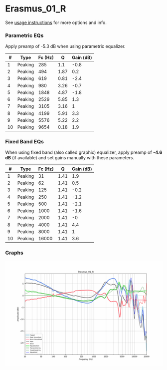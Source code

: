 # Erasmus_01_R
See [usage instructions](https://github.com/jaakkopasanen/AutoEq#usage) for more options and info.

### Parametric EQs
Apply preamp of -5.3 dB when using parametric equalizer.

|   # | Type    |   Fc (Hz) |    Q |   Gain (dB) |
|-----|---------|-----------|------|-------------|
|   1 | Peaking |       285 | 1.1  |        -0.8 |
|   2 | Peaking |       494 | 1.87 |         0.2 |
|   3 | Peaking |       619 | 0.81 |        -2.4 |
|   4 | Peaking |       980 | 3.26 |        -0.7 |
|   5 | Peaking |      1848 | 4.87 |        -1.8 |
|   6 | Peaking |      2529 | 5.85 |         1.3 |
|   7 | Peaking |      3105 | 3.16 |         1   |
|   8 | Peaking |      4199 | 5.91 |         3.3 |
|   9 | Peaking |      5576 | 5.22 |         2.2 |
|  10 | Peaking |      9654 | 0.18 |         1.9 |

### Fixed Band EQs
When using fixed band (also called graphic) equalizer, apply preamp of **-4.6 dB** (if available) and set gains manually with these parameters.

|   # | Type    |   Fc (Hz) |    Q |   Gain (dB) |
|-----|---------|-----------|------|-------------|
|   1 | Peaking |        31 | 1.41 |         1.9 |
|   2 | Peaking |        62 | 1.41 |         0.5 |
|   3 | Peaking |       125 | 1.41 |        -0.2 |
|   4 | Peaking |       250 | 1.41 |        -1.2 |
|   5 | Peaking |       500 | 1.41 |        -2.1 |
|   6 | Peaking |      1000 | 1.41 |        -1.6 |
|   7 | Peaking |      2000 | 1.41 |        -0   |
|   8 | Peaking |      4000 | 1.41 |         4.4 |
|   9 | Peaking |      8000 | 1.41 |         1   |
|  10 | Peaking |     16000 | 1.41 |         3.6 |

### Graphs
![](./Erasmus_01_R.png)
